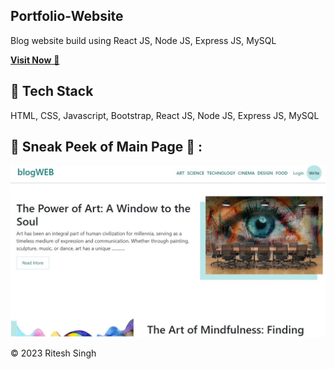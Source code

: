 ## Portfolio-Website
Blog website build using React JS, Node JS, Express JS, MySQL

<a href="https://blogweb-gjnd.onrender.com/" target="_blank">**Visit Now** 🚀</a>


## 📌 Tech Stack
HTML, CSS, Javascript, Bootstrap, React JS, Node JS, Express JS, MySQL

## 📌 Sneak Peek of Main Page 🙈 :
![mockup720](./client/src/images/fontpage.jpg)



© 2023 Ritesh Singh
